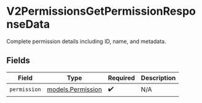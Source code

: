 # V2PermissionsGetPermissionResponseData

Complete permission details including ID, name, and metadata.


## Fields

| Field                                        | Type                                         | Required                                     | Description                                  |
| -------------------------------------------- | -------------------------------------------- | -------------------------------------------- | -------------------------------------------- |
| `permission`                                 | [models.Permission](../models/permission.md) | :heavy_check_mark:                           | N/A                                          |